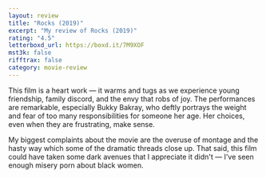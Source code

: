```yaml
---
layout: review
title: "Rocks (2019)"
excerpt: "My review of Rocks (2019)"
rating: "4.5"
letterboxd_url: https://boxd.it/7M9XOF
mst3k: false
rifftrax: false
category: movie-review
---
```


This film is a heart work — it warms and tugs as we experience young friendship, family discord, and the envy that robs of joy. The performances are remarkable, especially Bukky Bakray, who deftly portrays the weight and fear of too many responsibilities for someone her age. Her choices, even when they are frustrating, make sense.

My biggest complaints about the movie are the overuse of montage and the hasty way which some of the dramatic threads close up. That said, this film could have taken some dark avenues that I appreciate it didn't — I've seen enough misery porn about black women.
